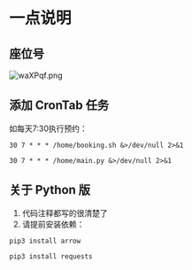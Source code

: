 # 一点说明

## 座位号

![waXPqf.png](https://s1.ax1x.com/2020/09/12/waXPqf.png)

## 添加 CronTab 任务

如每天7:30执行预约：

`30 7 * * * /home/booking.sh &>/dev/null 2>&1`

`30 7 * * * /home/main.py &>/dev/null 2>&1`

## 关于 Python 版

1. 代码注释都写的很清楚了
2. 请提前安装依赖：

`pip3 install arrow`

`pip3 install requests`